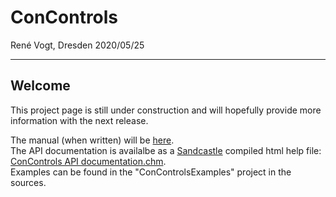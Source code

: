 # ConControls

René Vogt, Dresden 2020/05/25

---

## Welcome

This project page is still under construction and will hopefully provide more information with the next release.

The manual (when written) will be [here](Manual.md).  
The API documentation is availalbe as a [Sandcastle](https://github.com/EWSoftware/SHFB) compiled html help file: [ConControls API documentation.chm](ConControls.chm).  
Examples can be found in the "ConControlsExamples" project in the sources.
